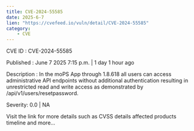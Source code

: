 ```yaml
---
title: CVE-2024-55585
date: 2025-6-7
lien: "https://cvefeed.io/vuln/detail/CVE-2024-55585"
category:
    - CVE
---
```


CVE ID : CVE-2024-55585

Published :  June 7
2025
7:15 p.m. | 1 day
1 hour ago

Description : In the moPS App through 1.8.618
all users can access administrative API endpoints without additional authentication
resulting in unrestricted read and write access
as demonstrated by /api/v1/users/resetpassword.

Severity: 0.0 | NA

Visit the link for more details
such as CVSS details
affected products
timeline
and more...
